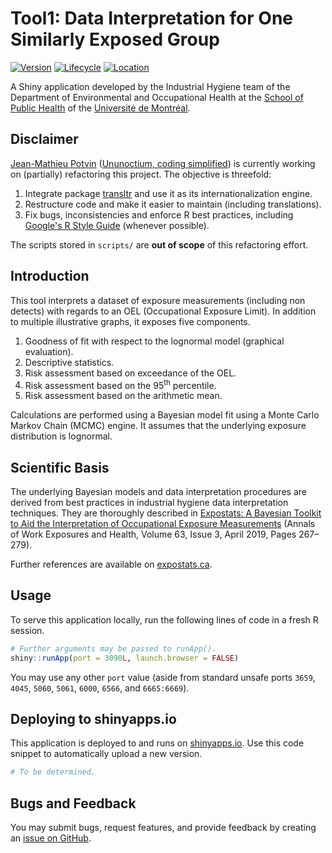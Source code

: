 # Tool1: Data Interpretation for One Similarly Exposed Group

<!-- badges: start -->
[![Version](https://img.shields.io/badge/version-4.0.0-blue)](https://github.com/webexpo/app-tool1/releases/tag/v4.0.0)
[![Lifecycle](https://img.shields.io/badge/lifecycle-stable-brightgreen.svg)](https://lifecycle.r-lib.org/articles/stages.html#stable)
[![Location](https://img.shields.io/badge/live-shinyapps.io-5b90bf)](https://lavoue.shinyapps.io/Tool1v3En/)
<!-- badges: end -->

A Shiny application developed by the Industrial Hygiene team of the
Department of Environmental and Occupational Health at the
[School of Public Health](https://espum.umontreal.ca/english/home/) of the
[Université de Montréal](https://www.umontreal.ca/en/).

## Disclaimer

[Jean-Mathieu Potvin](https://github.com/jeanmathieupotvin)
([Ununoctium, coding simplified](https://ununoctium.dev/en)) is currently
working on (partially) refactoring this project. The objective is threefold:

1. Integrate package [transltr](https://cran.r-project.org/package=transltr)
   and use it as its internationalization engine.
2. Restructure code and make it easier to maintain (including translations).
3. Fix bugs, inconsistencies and enforce R best practices, including
   [Google's R Style Guide](https://google.github.io/styleguide/Rguide.html)
   (whenever possible).

The scripts stored in `scripts/` are **out of scope** of this refactoring
effort.

## Introduction

This tool interprets a dataset of exposure measurements (including non detects)
with regards to an OEL (Occupational Exposure Limit). In addition to multiple
illustrative graphs, it exposes five components.

1. Goodness of fit with respect to the lognormal model (graphical evaluation).
2. Descriptive statistics.
3. Risk assessment based on exceedance of the OEL.
4. Risk assessment based on the 95<sup>th</sup> percentile.
5. Risk assessment based on the arithmetic mean.

Calculations are performed using a Bayesian model fit using a Monte Carlo
Markov Chain (MCMC) engine. It assumes that the underlying exposure distribution
is lognormal.

## Scientific Basis

The underlying Bayesian models and data interpretation procedures are derived
from best practices in industrial hygiene data interpretation techniques. They
are thoroughly described in
[Expostats: A Bayesian Toolkit to Aid the Interpretation of Occupational Exposure Measurements](https://doi.org/10.1093/annweh/wxy100)
(Annals of Work Exposures and Health, Volume 63, Issue 3, April 2019, Pages
267–279).

Further references are available on
[expostats.ca](https://www.expostats.ca/site/en/info.html).

## Usage

To serve this application locally, run the following lines of code in a fresh
R session.

```r
# Further arguments may be passed to runApp().
shiny::runApp(port = 3090L, launch.browser = FALSE)
```

You may use any other `port` value (aside from standard unsafe ports `3659`,
`4045`, `5060`, `5061`, `6000`, `6566`, and `6665:6669`).

## Deploying to shinyapps.io

This application is deployed to and runs on
[shinyapps.io](https://lavoue.shinyapps.io/Tool1v3En/). Use this code snippet
to automatically upload a new version.

```r
# To be determined.
```

## Bugs and Feedback

You may submit bugs, request features, and provide feedback by creating an
[issue on GitHub](https://github.com/webexpo/app-tool1/issues/new).
